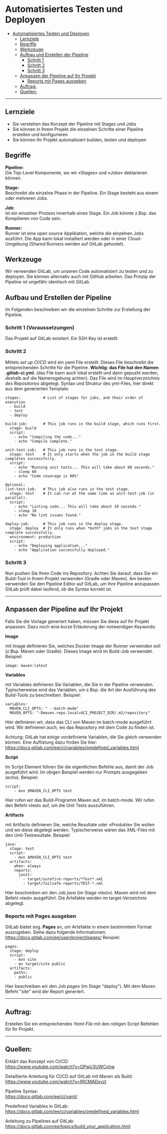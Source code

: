 
# Automatisiertes Testen und Deployen

<!-- TOC -->
- [Automatisiertes Testen und Deployen](#automatisiertes-testen-und-deployen)
  - [Lernziele](#lernziele)
  - [Begriffe](#begriffe)
  - [Werkzeuge](#werkzeuge)
  - [Aufbau und Erstellen der Pipeline](#aufbau-und-erstellen-der-pipeline)
    - [Schritt 1](#schritt-1)
    - [Schritt 2](#schritt-2)
    - [Schritt 3](#schritt-3)
  - [Anpassen der Pipeline auf Ihr Projekt](#anpassen-der-pipeline-auf-ihr-projekt)
    - [Reports mit Pages ausgeben](#reports-mit-pages-ausgeben)
  - [Auftrag:](#auftrag)
  - [Quellen:](#quellen)
<!-- TOC -->

---

## Lernziele

- Sie verstehen das Konzept der Pipeline mit Stages und Jobs
- Sie können in Ihrem Projekt die einzelnen Schritte einer Pipeline erstellen und konfigurieren
- Sie können Ihr Projekt automatisiert builden, testen und deployen

## Begriffe

**Pipeline:**<br/>
Die Top-Level Komponente, wo wir «Stages» und «Jobs» deklarieren können.

**Stage:**<br/>
Beschreibt die einzelne Phase in der Pipeline. Ein Stage besteht aus einem oder mehreren Jobs.

**Job:**<br/>
Ist ein einzelner Prozess innerhalb eines Stage. Ein Job könnte z.Bsp. das Kompilieren von Code sein.

**Runner:**<br/>
Runner ist eine open source Applikation, welche die einzelnen Jobs ausführt. Die App kann lokal installiert werden oder in einer Cloud-Umgebung (Shared Runners werden auf GitLab gehostet).

## Werkzeuge

Wir verwenden GitLab, um unseren Code automatisiert zu testen und zu deployen. Sie können alternativ auch mit GitHub arbeiten. Das Prinzip der Pipeline ist ungefähr identisch mit GitLab.

## Aufbau und Erstellen der Pipeline

Im Folgenden beschreiben wir die einzelnen Schritte zur Erstellung der Pipeline.

### Schritt 1 (Voraussetzungen)

Das Projekt auf GitLab existiert. Ein SSH Key ist erstellt.

### Schritt 2

Mittels *set up CI/CD* wird ein yaml File erstellt. Dieses File beschreibt die entsprechenden Schritte für die Pipeline.
**Wichtig: das File hat den Namen .gitlab-ci.yml.**  (das File kann auch lokal erstellt und dann gepusht werden, deshalb auf die Namensgebung achten).
Das File wird im *Hauptverzeichnis des Repositories* abgelegt.
Syntax und Struktur des yml-Files, hier direkt aus dem generierten Template:

```
stages:          # List of stages for jobs, and their order of execution
  - build
  - test
  - deploy

build-job:       # This job runs in the build stage, which runs first.
  stage: build
  script:
    - echo "Compiling the code..."
    - echo "Compile complete."

unit-test-job:   # This job runs in the test stage.
  stage: test    # It only starts when the job in the build stage completes successfully.
  script:
    - echo "Running unit tests... This will take about 60 seconds."
    - sleep 60
    - echo "Code coverage is 90%"

Optional:
lint-test-job:   # This job also runs in the test stage.
  stage: test    # It can run at the same time as unit-test-job (in parallel).
  script:
    - echo "Linting code... This will take about 10 seconds."
    - sleep 10
    - echo "No lint issues found."

deploy-job:      # This job runs in the deploy stage.
  stage: deploy  # It only runs when *both* jobs in the test stage complete successfully.
  environment: production
  script:
    - echo "Deploying application..."
    - echo "Application successfully deployed."
```

### Schritt 3

Nun pushen Sie Ihren Code ins Repository. Achten Sie darauf, dass Sie ein Build-Tool in Ihrem Projekt verwenden (Gradle oder Maven).
Am besten verwenden Sie den Pipeline Editor auf GitLab, um Ihre Pipeline anzupassen. GitLab prüft dabei laufend, ob die Syntax korrekt ist.

---

## Anpassen der Pipeline auf Ihr Projekt

Falls Sie die Vorlage generiert haben, müssen Sie diese auf Ihr Projekt anpassen. Dazu noch eine kurze Erläuterung der notwendigen Keywords:

**Image**<br/>

mit Image definieren Sie, welches Docker Image der Runner verwenden soll (z.Bsp. Maven oder Gradle). Dieses Image wird im Build-Job verwendet.
Beispiel:  

```
image: maven:latest
```

**Variables**<br/>

mit Variables definieren Sie Variablen, die Sie in der Pipeline verwenden. Typischerweise sind das Variablen, um z.Bsp. die Art der Ausführung des Build-Tools zu beschreiben.
Beispiel:
```
variables:
  MAVEN_CLI_OPTS: " --batch-mode"
  MAVEN_OPTS: "-Dmaven.repo.local=$CI_PROJECT_DIR/.m2/repository"
```

Hier definieren wir, dass das CLI von Maven im batch-mode ausgeführt wird. Wir definieren auch, wo das Repository mit dem Code zu finden ist.

Achtung: GitLab hat einige vordefinierte Variablen, die Sie gleich verwenden können. Eine Auflistung dazu finden Sie hier: https://docs.gitlab.com/ee/ci/variables/predefined_variables.html


**Script**<br/>

Im Script Element führen Sie die eigentlichen Befehle aus, damit der Job ausgeführt wird. Im obigen Beispiel werden nur Prompts ausgegeben (echo).
Beispiel:
```
script:
    - mvn $MAVEN_CLI_OPTS test
```

Hier rufen wir das Build-Programm Maven auf, im batch-mode. Wir rufen den Befehl «test» auf, um die Unit Tests auszuführen.


**Artifacts**<br/>

mit Artifacts definieren Sie, welche Resultate oder «Produkte» Sie wollen und wo diese abgelegt werden. Typischerweise wären das XML-Files mit den Unit-Testresultate.
Beispiel:
```
java:
  stage: test
  script:
    - mvn $MAVEN_CLI_OPTS test
  artifacts:
    when: always
    reports:
      junit:
        - target/surefire-reports/*Test*.xml
        - target/failsafe-reports/TEST-*.xml

```

Hier beschreiben wir den Job *java* (im Stage «test»). Maven wird mit dem Befehl «test» ausgeführt. Die Artefakte werden im target-Verzeichnis abgelegt.

### Reports mit Pages ausgeben

GitLab bietet sog. **Pages** an, um Artefakte in einem bestimmtem Format auszugeben.
Siehe dazu folgende Informationen: https://docs.gitlab.com/ee/user/project/pages/
Beispiel:
```
pages:
  stage: deploy
  script:
    - mvn site
    - mv target/site public
  artifacts:
    paths:
    - public
```
Hier beschreiben wir den Job *pages* (im Stage "deploy"). Mit dem Maven Befehl "site" wird der Report generiert.


---

## Auftrag:

Erstellen Sie ein entsprechendes *Yaml-File* mit den nötigen Script Befehlen für Ihr Projekt.


---

## Quellen:

Erklärt das Konzept von CI/CD:<br/>
https://www.youtube.com/watch?v=OPwU3UWCxhw

Detaillierte Anleitung für CI/CD auf GitLab mit Maven als Build:<br/>
https://www.youtube.com/watch?v=9llCMADxvzI

Pipeline Syntax:<br/>
https://docs.gitlab.com/ee/ci/yaml/

Predefined Variables in GitLab:<br/>
https://docs.gitlab.com/ee/ci/variables/predefined_variables.html

Anleitung zu Pipelines auf GitLab:<br/>
https://docs.gitlab.com/ee/topics/build_your_application.html